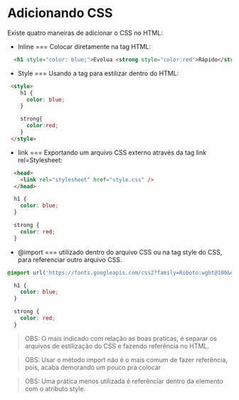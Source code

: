 # Adicionando CSS

Existe quatro maneiras de adicionar o CSS no HTML:

- Inline === Colocar diretamente na tag HTML:

```HTML
  <h1 style="color: blue;">Evolua <strong style="color:red">Rápido</strong></h1>
```

- Style === Usando a tag para estilizar dentro do HTML:

```HTML
 <style>
    h1 {
      color: blue;
    }

    strong{
      color:red;
    }
 </style>
```

- link === Exportando um arquivo CSS externo através da tag link rel=Stylesheet:

```HTML
  <head>
    <link rel="stylesheet" href="style.css" />
  </head>
```

```CSS
  h1 {
    color: blue;
  }

  strong {
    color: red;
  }
```

- @import === utilizado dentro do arquivo CSS ou na tag style do CSS, para referenciar outro arquivo CSS.

```CSS
@import url('https://fonts.googleapis.com/css2?family=Roboto:wght@100&display=swap');

  h1 {
    color: blue;
  }

  strong {
    color: red;
  }
```

> OBS: O mais indicado com relação as boas praticas, é separar os arquivos de estilização do CSS e fazendo referência no HTML.

> OBS: Usar o método import não é o mais comum de fazer referência, pois, acaba demorando um pouco pra colocar

> OBS: Uma prática menos utilizada é referênciar dentro da elemento com o atributo style.
